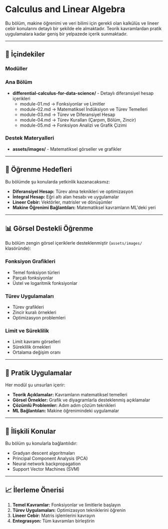 # Calculus and Linear Algebra

Bu bölüm, makine öğrenimi ve veri bilimi için gerekli olan kalkülüs ve lineer cebir konularını detaylı bir şekilde ele almaktadır. Teorik kavramlardan pratik uygulamalara kadar geniş bir yelpazede içerik sunmaktadır.

---

## 📐 İçindekiler

### Modüller
### Ana Bölüm
- **differential-calculus-for-data-science/** - Detaylı diferansiyel hesap içerikleri
  - module-01.md → Fonksiyonlar ve Limitler
  - module-02.md → Matematiksel İndüksiyon ve Türev Temelleri
  - module-03.md → Türev ve Diferansiyel Hesap
  - module-04.md → Türev Kuralları (Çarpım, Bölüm, Zincir)
  - module-05.md → Fonksiyon Analizi ve Grafik Çizimi

### Destek Materyalleri
- **assets/images/** - Matematiksel görseller ve grafikler

---

## 🎯 Öğrenme Hedefleri

Bu bölümde şu konularda yetkinlik kazanacaksınız:

- **Diferansiyel Hesap:** Türev alma teknikleri ve optimizasyon
- **İntegral Hesap:** Eğri altı alan hesabı ve uygulamalar
- **Lineer Cebir:** Vektörler, matrisler ve dönüşümler
- **Makine Öğrenimi Bağlantıları:** Matematiksel kavramların ML'deki yeri

---

## 📊 Görsel Destekli Öğrenme

Bu bölüm zengin görsel içeriklerle desteklenmiştir (`assets/images/` klasöründe):

### Fonksiyon Grafikleri
- Temel fonksiyon türleri
- Parçalı fonksiyonlar
- Üstel ve logaritmik fonksiyonlar

### Türev Uygulamaları
- Türev grafikleri
- Zincir kuralı örnekleri
- Optimizasyon problemleri

### Limit ve Süreklilik
- Limit kavramı görselleri
- Süreklilik örnekleri
- Ortalama değişim oranı

---

## 🧮 Pratik Uygulamalar

Her modül şu unsurları içerir:

- **Teorik Açıklamalar:** Kavramların matematiksel temelleri
- **Görsel Örnekler:** Grafik ve diyagramlarla desteklenmiş açıklamalar
- **Çözümlü Problemler:** Adım adım çözüm teknikleri
- **ML Bağlantıları:** Makine öğrenimindeki uygulamalar

---

## 🔗 İlişkili Konular

Bu bölüm şu konularla bağlantılıdır:

- Gradyan descent algoritmaları
- Principal Component Analysis (PCA)
- Neural network backpropagation
- Support Vector Machines (SVM)

---

## 📈 İlerleme Önerisi

1. **Temel Kavramlar:** Fonksiyonlar ve limitlerle başlayın
2. **Türev Uygulamaları:** Optimizasyon tekniklerini öğrenin
3. **Lineer Cebir:** Matris işlemlerini kavrayın
4. **Entegrasyon:** Tüm kavramları birleştirin
